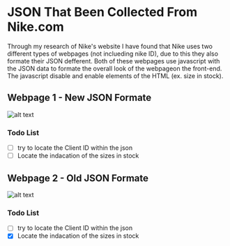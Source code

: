 # JSON That Been Collected From Nike.com

Through my research of Nike's website I have found that Nike uses two different types of webpages (not inclueding nike ID), due to this they also formate their JSON defferent. Both of these webpages use javascript with the JSON data to formate the overall look of the webpageon the front-end. The javascript disable and enable elements of the HTML (ex. size in stock).

## Webpage 1 - New JSON Formate

![alt text](https://github.com/MJC17/Nike-Stock-Moniter/blob/master/Data%20Collected%20From%20Nike/Images/Screen%20Shot%202018-03-09%20at%2012.19.28%20PM.png)


### Todo List
- [ ] try to locate the Client ID within the json
- [ ] Locate the indacation of the sizes in stock

## Webpage 2 - Old JSON Formate

![alt text](https://github.com/MJC17/Nike-Stock-Moniter/blob/master/Data%20Collected%20From%20Nike/Images/Screen%20Shot%202018-03-09%20at%2012.19.55%20PM.png)


### Todo List
- [ ] try to locate the Client ID within the json
- [x] Locate the indacation of the sizes in stock
